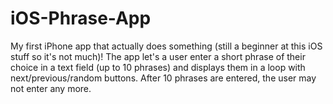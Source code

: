# iOS-Phrase-App
My first iPhone app that actually does something (still  a beginner at this iOS stuff so it's not much)!
The app let's a user enter a short phrase of their choice in a text field (up to 10 phrases) and displays them in a loop
with next/previous/random buttons. After 10 phrases are entered, the user may not enter any more.
